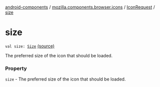 [android-components](../../index.md) / [mozilla.components.browser.icons](../index.md) / [IconRequest](index.md) / [size](./size.md)

# size

`val size: `[`Size`](-size/index.md) [(source)](https://github.com/mozilla-mobile/android-components/blob/master/components/browser/icons/src/main/java/mozilla/components/browser/icons/IconRequest.kt#L21)

The preferred size of the icon that should be loaded.

### Property

`size` - The preferred size of the icon that should be loaded.